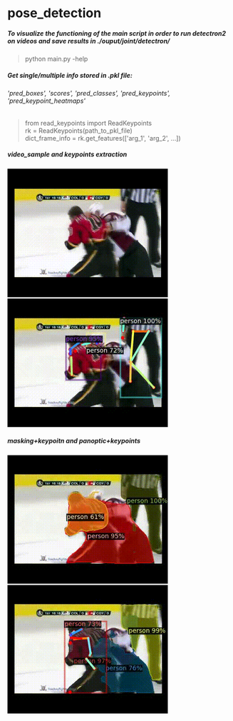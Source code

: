 # pose_detection
##### To visualize the functioning of the main script in order to run detectron2 on videos and save results in ./ouput/joint/detectron/
> python main.py -help


##### Get single/multiple info stored in .pkl file:
###### 'pred_boxes', 'scores', 'pred_classes', 'pred_keypoints', 'pred_keypoint_heatmaps' 

> from read_keypoints import ReadKeypoints \
> rk = ReadKeypoints(path_to_pkl_file) \
> dict_frame_info = rk.get_features(['arg_1', 'arg_2', ...])

##### video_sample and keypoints extraction
![](./output/video_sample/fi104_xvid.gif)
![](./output/R_101x3_threshold_70/fi104_xvid_D.gif)
##### masking+keypoitn and panoptic+keypoints
![](./output/mask+keypoints/fi104_xvid_D_D.gif)
![](./output/panoptic+keypoints/fi104_xvid_D_DK.gif)